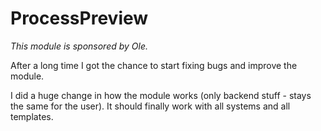 ProcessPreview
==============

*This module is sponsored by Ole.*

After a long time I got the chance to start fixing bugs and improve the module.

I did a huge change in how the module works (only backend stuff - stays the same for the user). It should finally work with all systems and all templates.
